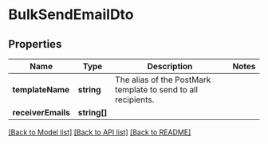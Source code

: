 # BulkSendEmailDto

## Properties
Name | Type | Description | Notes
------------ | ------------- | ------------- | -------------
**templateName** | **string** | The alias of the PostMark template to send to all recipients. | 
**receiverEmails** | **string[]** |  | 

[[Back to Model list]](../../README.md#documentation-for-models) [[Back to API list]](../../README.md#documentation-for-api-endpoints) [[Back to README]](../../README.md)

